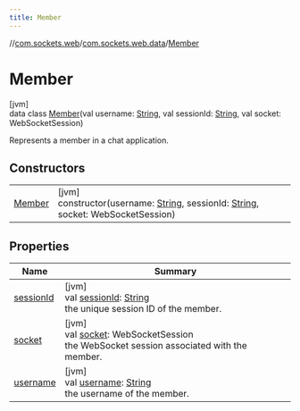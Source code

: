 ```yaml
---
title: Member
---
```

//[com.sockets.web](../../../index.html)/[com.sockets.web.data](../index.html)/[Member](index.html)



# Member



[jvm]\
data class [Member](index.html)(val username: [String](https://kotlinlang.org/api/latest/jvm/stdlib/kotlin/-string/index.html), val sessionId: [String](https://kotlinlang.org/api/latest/jvm/stdlib/kotlin/-string/index.html), val socket: WebSocketSession)

Represents a member in a chat application.



## Constructors


| | |
|---|---|
| [Member](-member.html) | [jvm]<br>constructor(username: [String](https://kotlinlang.org/api/latest/jvm/stdlib/kotlin/-string/index.html), sessionId: [String](https://kotlinlang.org/api/latest/jvm/stdlib/kotlin/-string/index.html), socket: WebSocketSession) |


## Properties


| Name | Summary |
|---|---|
| [sessionId](session-id.html) | [jvm]<br>val [sessionId](session-id.html): [String](https://kotlinlang.org/api/latest/jvm/stdlib/kotlin/-string/index.html)<br>the unique session ID of the member. |
| [socket](socket.html) | [jvm]<br>val [socket](socket.html): WebSocketSession<br>the WebSocket session associated with the member. |
| [username](username.html) | [jvm]<br>val [username](username.html): [String](https://kotlinlang.org/api/latest/jvm/stdlib/kotlin/-string/index.html)<br>the username of the member. |


